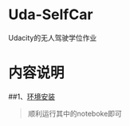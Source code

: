 # Uda-SelfCar
Udacity的无人驾驶学位作业

# 内容说明

##1、[环境安装](https://github.com/Parker-Lyu/Uda-SelfCar/tree/master/1CarND-Term1-Starter-Kit-Test)
> 顺利运行其中的noteboke即可
